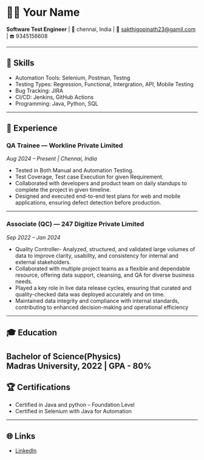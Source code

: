 # 👨‍💻 Your Name

**Software Test Engineer** | 📍 chennai, India | 📧 sakthigopinath23@gamil.com | ☎️ 9345156608

---

## 🧰 Skills
- Automation Tools: Selenium, Postman, Testng
- Testing Types: Regression, Functional, Intergration, API, Mobile Testing
- Bug Tracking: JIRA
- CI/CD: Jenkins, GitHub Actions
- Programming: Java, Python, SQL

---

## 💼 Experience

### QA Trainee — Workline Private Limited   
*Aug 2024 – Present | Chennai, India*  
- Tested in Both Manual and Automation Testing.
- Test Coverage, Test case Execution for given Requirement.
- Collaborated with developers and product team on daily standups to complete the project in given timeline.
- Designed and executed end-to-end test plans for web and mobile applications, ensuring defect detection before production.
---

### Associate (QC) — 247 Digitize Private Limited  
*Sep 2022 – Jan 2024*  
- Quality Controller- Analyzed, structured, and validated large volumes of data to improve clarity, usability, and consistency for internal and external stakeholders.
- Collaborated with multiple project teams as a flexible and dependable resource, offering data support, cleansing, and QA for diverse business needs.
- Played a key role in live data release cycles, ensuring that curated and quality-checked data was deployed accurately and on time.
- Maintained data integrity and compliance with internal standards, contributing to enhanced decision-making and operational efficiency
---

## 🎓 Education
**Bachelor of Science(Physics)**  
Madras University, 2022 | GPA - 80%
---

## 🏆 Certifications  
- Certified in Java and python – Foundation Level
- Certified in Selenium with Java for Automation
---

## 🌐 Links
- [LinkedIn](https://linkedin.com/in/sakthisneha-gopinath-53b4971a4)
